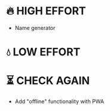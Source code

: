 # 🔥 HIGH EFFORT

- Name generator

# 💧 LOW EFFORT

# ⏳ CHECK AGAIN

- Add "offline" functionality with PWA
